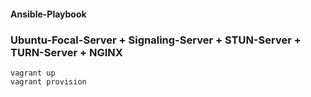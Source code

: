 #### Ansible-Playbook 
### Ubuntu-Focal-Server + Signaling-Server + STUN-Server + TURN-Server + NGINX
	vagrant up
	vagrant provision
